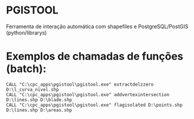 # PGISTOOL
Ferramenta de interação automática com shapefiles e PostgreSQL/PostGIS (python/librarys)

# Exemplos de chamadas de funções (batch):
```batch
CALL "C:\cpc_apps\pgistool\pgistool.exe" extractdelzzero D:\l_curva_nivel.shp
CALL "C:\cpc_apps\pgistool\pgistool.exe" addvertexintersection D:\lines.shp D:\blade.shp
CALL "C:\cpc_apps\pgistool\pgistool.exe" flagisolated D:\points.shp D:\lines.shp D:\areas.shp
```
